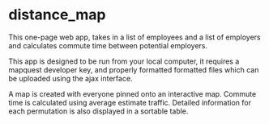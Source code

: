 distance_map
============

This one-page web app, takes in a list of employees and a list of employers and
calculates commute time between potential employers. 

This app is designed to be run from your local computer, it requires a mapquest
developer key, and properly formatted formatted files which can be uploaded
using the ajax interface.

A map is created with everyone pinned onto an interactive map. Commute time is 
calculated using average estimate traffic. Detailed information for each 
permutation is also displayed in a sortable table. 
